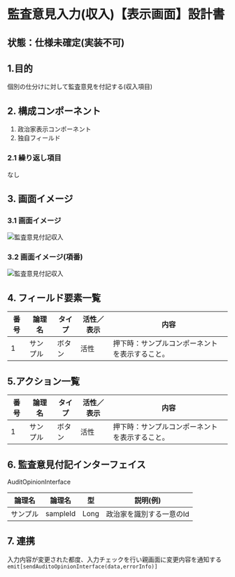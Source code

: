 ﻿# 監査意見入力(収入)【表示画面】設計書

## 状態：仕様未確定(実装不可)

## 1.目的

個別の仕分けに対して監査意見を付記する(収入項目)

## 2. 構成コンポーネント

1. 政治家表示コンポーネント
2. 独自フィールド

### 2.1 繰り返し項目

なし

## 3. 画面イメージ

### 3.1 画面イメージ

![監査意見付記収入](image/監査意見付記収入.drawio.png)

### 3.2 画面イメージ(項番)

![監査意見付記収入](image/監査意見付記収入.drawio.png)

## 4. フィールド要素一覧

| 番号 |  論理名  | タイプ | 活性／表示 |                       内容                       |
| ---- | -------- | ------ | ---------- | ------------------------------------------------ |
| 1    | サンプル | ボタン | 活性       | 押下時：サンプルコンポーネントを表示すること。 |

## 5.アクション一覧

| 番号 |  論理名  | タイプ | 活性／表示 |                       内容                       |
| ---- | -------- | ------ | ---------- | ------------------------------------------------ |
| 1    | サンプル | ボタン | 活性       | 押下時：サンプルコンポーネントを表示すること。 |

## 6. 監査意見付記インターフェイス

AuditOpinionInterface

 |  論理名  |    論理名    |  型  |         説明(例)         |
 | -------- | ------------ | ---- | ------------------------ |
 | サンプル | sampleId | Long | 政治家を識別する一意のId |

## 7. 連携

入力内容が変更された都度、入力チェックを行い親画面に変更内容を通知する`emit[sendAuditoOpinionInterface(data,errorInfo)]`
